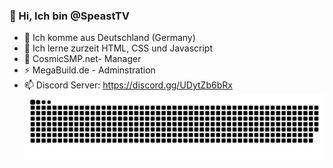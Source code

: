 ### 👋 Hi, Ich bin @SpeastTV
- 📍 Ich komme aus Deutschland (Germany)
- 🌱 Ich lerne zurzeit HTML, CSS und Javascript
- 💎 CosmicSMP.net- Manager
- ⚡ MegaBuild.de - Adminstration
- 📫 Discord Server: https://discord.gg/UDytZb6bRx
<img align=left src="https://raw.githubusercontent.com/SpeastTV/SpeastTV/main/snake.svg"></img>
